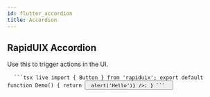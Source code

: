 ```yaml
---
id: flutter_accordion
title: Accordion
---
```


## RapidUIX Accordion

Use this to trigger actions in the UI.


<pre> <code> ```tsx live import { Button } from 'rapiduix'; export default function Demo() { return <Button title="Click Me" onPress={() => alert('Hello')} />; } ``` </code> </pre>